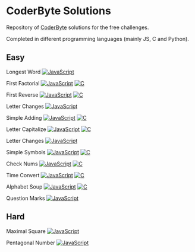 # CoderByte Solutions

Repository of [CoderByte](https://www.coderbyte.com/) solutions for the free challenges.


Completed in different programming languages (mainly JS, C and Python).


## Easy
Longest Word [![JavaScript](https://img.shields.io/badge/JavaScript-solved-brightgreen.svg)](https://www.coderbyte.com/results/Samleo:Longest%20Word:JavaScript)

First Factorial [![JavaScript](https://img.shields.io/badge/JavaScript-solved-brightgreen.svg)](https://www.coderbyte.com/results/Samleo:First%20Factorial:JavaScript) [![C](https://img.shields.io/badge/C-solved-brightgreen.svg)](https://www.coderbyte.com/results/Samleo:First%20Factorial:C)

First Reverse [![JavaScript](https://img.shields.io/badge/JavaScript-solved-brightgreen.svg)](https://www.coderbyte.com/results/Samleo:First%20Reverse:JavaScript) [![C](https://img.shields.io/badge/C-solved-brightgreen.svg)](https://www.coderbyte.com/results/Samleo:First%20Reverse:C)

Letter Changes [![JavaScript](https://img.shields.io/badge/JavaScript-solved-brightgreen.svg)](https://www.coderbyte.com/results/Samleo:Letter%20Changes:JavaScript)

Simple Adding [![JavaScript](https://img.shields.io/badge/JavaScript-solved-brightgreen.svg)](https://www.coderbyte.com/results/Samleo:Simple%20Adding:JavaScript) [![C](https://img.shields.io/badge/C-solved-brightgreen.svg)](https://www.coderbyte.com/results/Samleo:Simple%20Adding:C)

Letter Capitalize [![JavaScript](https://img.shields.io/badge/JavaScript-solved-brightgreen.svg)](https://www.coderbyte.com/results/Samleo:Letter%20Capitalize:JavaScript) [![C](https://img.shields.io/badge/C-solved-brightgreen.svg)](https://www.coderbyte.com/results/Samleo:Letter%20Capitalize:C)

Letter Changes [![JavaScript](https://img.shields.io/badge/JavaScript-solved-brightgreen.svg)](https://www.coderbyte.com/results/Samleo:Letter%20Changes:JavaScript)

Simple Symbols [![JavaScript](https://img.shields.io/badge/JavaScript-solved-brightgreen.svg)](https://www.coderbyte.com/results/Samleo:Simple%20Symbols:JavaScript) [![C](https://img.shields.io/badge/C-solved-brightgreen.svg)](https://www.coderbyte.com/results/Samleo:Simple%20Symbols:C)

Check Nums [![JavaScript](https://img.shields.io/badge/JavaScript-solved-brightgreen.svg)](https://www.coderbyte.com/results/Samleo:Check%20Nums:JavaScript) [![C](https://img.shields.io/badge/C-solved-brightgreen.svg)](https://www.coderbyte.com/results/Samleo:Check%20Nums:C)

Time Convert [![JavaScript](https://img.shields.io/badge/JavaScript-solved-brightgreen.svg)](https://www.coderbyte.com/results/Samleo:Time%20Convert:JavaScript) [![C](https://img.shields.io/badge/C-solved-brightgreen.svg)](https://www.coderbyte.com/results/Samleo:Time%20Convert:C)

Alphabet Soup [![JavaScript](https://img.shields.io/badge/JavaScript-solved-brightgreen.svg)](https://www.coderbyte.com/results/Samleo:Alphabet%20Soup:JavaScript) [![C](https://img.shields.io/badge/C-solved-brightgreen.svg)](https://www.coderbyte.com/results/Samleo:Alphabet%20Soup:C)

Question Marks [![JavaScript](https://img.shields.io/badge/JavaScript-solved-brightgreen.svg)](https://www.coderbyte.com/results/Samleo:Question%20Marks:JavaScript)


## Hard
Maximal Square [![JavaScript](https://img.shields.io/badge/JavaScript-solved-brightgreen.svg)](https://www.coderbyte.com/results/Samleo:Maximal%20Square:JavaScript)

Pentagonal Number [![JavaScript](https://img.shields.io/badge/JavaScript-solved-brightgreen.svg)](https://www.coderbyte.com/results/Samleo:Pentagonal%20Number:JavaScript)
